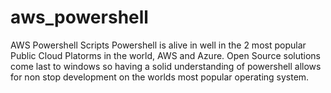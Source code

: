 # aws_powershell
AWS Powershell Scripts
Powershell is alive in well in the 2 most popular Public Cloud Platorms in the world, AWS and Azure. Open Source solutions come last to windows so having a solid understanding of powershell allows for non stop development on the worlds most popular operating system.
